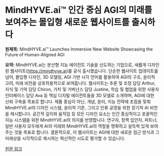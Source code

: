 # MindHYVE.ai™ 인간 중심 AGI의 미래를 보여주는 몰입형 새로운 웹사이트를 출시하다

**원제목:** MindHYVE.ai™ Launches Immersive New Website Showcasing the Future of Human-Aligned AGI

**요약:** MindHYVE.ai는 분산형 지능 에이전트 기술을 선도하는 기업으로, 새롭게 디자인된 웹사이트(https://mindhyve.ai)를 공식 출시했습니다. 단순한 웹사이트 업데이트를 넘어,  몰입형 디자인, 3D 모델링, AGI 기반 시각 언어를 활용하여 AGI의 구조, 윤리적 고려, 미래 비전을  상호작용적으로 보여줍니다.  웹사이트는 추론 및 조정 담당 Arthur, 지식 및 기억 담당 Chiron, 가치 및 거버넌스 담당 Justine, 학습 및 협업을 위한 사용자 인터페이스 담당 Ava 등  핵심 디지털 에이전트들을 3D 모델로 소개하며,  AGI에 대한 신뢰 구축을 목표로 합니다.  제품 중심이 아닌, 개념, 윤리, 지능 전략에 초점을 맞춰 MindHYVE.ai의 디자인 시스템, 윤리적 기준, 그리고 인류 공영을 위한 장기적 AI 비전을 제시합니다.  공간적 깊이와 움직임 등 모든 디자인 요소는 인간 중심적이고 포괄적인 지능 시스템을 위한 MindHYVE.ai의 의지를 반영합니다.  연구자, 정책 입안자, 파트너, 일반 사용자 모두에게 AI의 미래와 MindHYVE.ai의 역할을 명확하고 설득력 있게 보여주는 것을 목표로 합니다.  결론적으로, 이 웹사이트는  AGI에 대한 새로운 접근 방식과  그 미래상을 시각적으로 제시하는  혁신적인 시도로 평가할 수 있습니다.

[원문 링크](https://laotiantimes.com/2025/07/22/mindhyve-ai-launches-immersive-new-website-showcasing-the-future-of-human-aligned-agi/)
